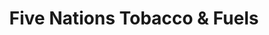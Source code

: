 ---
title: "Five Nations Tobacco & Fuels"
url: /deseronto/five-nations-tobacco-und-fuels/
shop: Lebensmittel
---